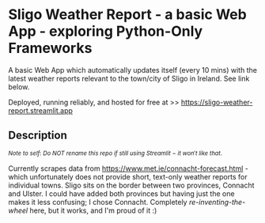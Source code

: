 # Sligo Weather Report - a basic Web App - exploring Python-Only Frameworks

A basic Web App which automatically updates itself (every 10 mins) with the latest weather reports relevant to the town/city of Sligo in Ireland. See link below.

Deployed, running reliably, and hosted for free at >> https://sligo-weather-report.streamlit.app

## Description

$^{Note\ to\ self:\ Do\ NOT\ rename\ this\ repo\ if\ still\ using\ Streamlit\ -\ it\ won't\ like\ that.}$

Currently scrapes data from https://www.met.ie/connacht-forecast.html - which unfortunately does not provide short, text-only weather reports for individual towns. Sligo sits on the border between two provinces, Connacht and Ulster. I could have added both provinces but having just the one makes it less confusing; I chose Connacht. Completely *re-inventing-the-wheel* here, but it works, and I'm proud of it :)


<!---

## Getting Started
```
### Dependencies

* Describe any prerequisites, libraries, OS version, etc., needed before installing program.
* ex. Windows 10

### Installing

* How/where to download your program
* Any modifications needed to be made to files/folders

### Executing program

* How to run the program
* Step-by-step bullets
```
code blocks for commands
```

## Help

Any advise for common problems or issues.
```
command to run if program contains helper info
```

## Authors

Contributors names and contact info

. . .


## Version History

* 0.2
    * Various bug fixes and optimizations
    * See [commit change]() or See [release history]()
* 0.1
    * Initial Release

## License

This project is licensed under the [NAME HERE] License - see the LICENSE.md file for details

## Acknowledgments

Inspiration, code snippets, etc.
. . .

-->
